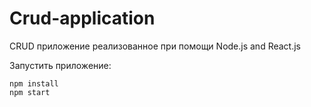 # Crud-application


CRUD приложение реализованное при помощи Node.js and React.js

Запустить приложение:

```
npm install
npm start
```
